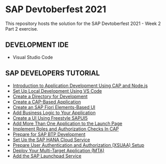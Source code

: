 # SAP Devtoberfest 2021

This repository hosts the solution for the SAP Devtoberfest 2021 - Week 2 Part 2 exercise.

## DEVELOPMENT IDE

- Visual Studio Code

## SAP DEVELOPERS TUTORIAL

- [Introduction to Application Development Using CAP and Node.js](https://developers.sap.com/tutorials/btp-app-introduction.html)
- [Set Up Local Development Using VS Code](https://developers.sap.com/tutorials/btp-app-set-up-local-development.html)
- [Create a Directory for Development](https://developers.sap.com/tutorials/btp-app-create-directory.html)
- [Create a CAP-Based Application](https://developers.sap.com/tutorials/btp-app-create-cap-application.html)
- [Create an SAP Fiori Elements-Based UI](https://developers.sap.com/tutorials/btp-app-create-ui-fiori-elements.html)
- [Add Business Logic to Your Application](https://developers.sap.com/tutorials/btp-app-cap-business-logic.html)
- [Create a UI Using Freestyle SAPUI5](https://developers.sap.com/tutorials/btp-app-create-ui-freestyle-sapui5.html)
- [Add More Than One Application to the Launch Page](https://developers.sap.com/tutorials/btp-app-launchpage.html)
- [Implement Roles and Authorization Checks In CAP](https://developers.sap.com/tutorials/btp-app-cap-roles.html)
- [Prepare for SAP BTP Development](https://developers.sap.com/tutorials/btp-app-prepare-btp.html)
- [Set Up the SAP HANA Cloud Service](https://developers.sap.com/tutorials/btp-app-hana-cloud-setup.html)
- [Prepare User Authentication and Authorization (XSUAA) Setup](https://developers.sap.com/tutorials/btp-app-prepare-xsuaa.html)
- [Deploy Your Multi-Target Application (MTA)](https://developers.sap.com/tutorials/btp-app-cap-mta-deployment.html)
- [Add the SAP Launchpad Service](https://developers.sap.com/tutorials/btp-app-launchpad-service.html)